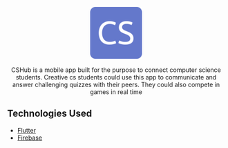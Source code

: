 <p align="center">
  <a href="https://github.com/NeoClear/cshub">
    <img src="asset/logo/icon.png" height="120" alt="CSHub">
  </a>
</p>

<p align="center">
CSHub is a mobile app built for the purpose to connect computer science students. Creative cs students could use this app to communicate and answer challenging quizzes with their peers. They could also compete in games in real time
</p>

## Technologies Used
- [Flutter](https://flutter.dev/)
- [Firebase](https://firebase.google.com/)
